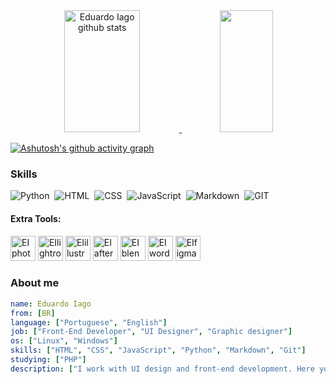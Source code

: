 
<div align="center">  
  <a href="https://github.com/Eduardoiago">
  <img width="49%" height="195px" src="https://github-readme-stats.vercel.app/api?username=Eduardoiago&show_icons=true&count_private=true&hide_border=true&title_color=cdc4bb&icon_color=1fbd13&text_color=cdc4bb&bg_color=0d1117" alt="Eduardo Iago github stats" /> 
  <img width="41%" height="195px" src="https://github-readme-stats.vercel.app/api/top-langs/?username=Eduardoiago&layout=compact&hide_border=true&title_color=cdc4bb&text_color=cdc4bb&bg_color=0d1117" />
</div>

[![Ashutosh's github activity graph](https://github-readme-activity-graph.vercel.app/graph?username=Eduardoiago&bg_color=0d1117&color=cdc4bb&line=1fbd13&point=cdc4bb&area=true&hide_border=true)](https://github.com/ashutosh00710/github-readme-activity-graph)

### Skills

![Python](https://img.shields.io/badge/Python-14354C?style=for-the-badge&logo=python&logoColor=white)&nbsp;
![HTML](https://img.shields.io/badge/HTML5-E34F26?style=for-the-badge&logo=html5&logoColor=white)&nbsp;
![CSS](https://img.shields.io/badge/CSS3-1572B6?style=for-the-badge&logo=css3&logoColor=white)&nbsp;
![JavaScript](https://img.shields.io/badge/javascript-%23323330.svg?style=for-the-badge&logo=javascript&logoColor=%23F7DF1E)&nbsp;
![Markdown](https://img.shields.io/badge/markdown-%23000000.svg?style=for-the-badge&logo=markdown&logoColor=white)&nbsp;
![GIT](https://img.shields.io/badge/Git-fc6d26?style=for-the-badge&logo=git&logoColor=white)&nbsp;

<div style="display: inline_block">
  <h4>Extra Tools:</h4>
  <img aling="center" alt="EIphotoshop" height="40" width="40" src="https://cdn.jsdelivr.net/gh/devicons/devicon@latest/icons/photoshop/photoshop-original.svg" />
  <img aling="center" alt="EIlightroom" height="40" width="40" src="https://upload.wikimedia.org/wikipedia/commons/b/b6/Adobe_Photoshop_Lightroom_CC_logo.svg" />
  <img aling="center" alt="EIillustrator" height="40" width="40" src="https://upload.wikimedia.org/wikipedia/commons/f/fb/Adobe_Illustrator_CC_icon.svg" />
  <img aling="center" alt="EIaftereffects" height="40" width="40" src="https://cdn.jsdelivr.net/gh/devicons/devicon@latest/icons/aftereffects/aftereffects-original.svg" />
  <img aling="center" alt="EIblender" height="40" width="40" src="https://cdn.icon-icons.com/icons2/3053/PNG/512/blender_alt_macos_bigsur_icon_189483.png" />
  <img aling="center" alt="EIwordpress" height="40" width="40" src="https://www.svgrepo.com/show/217790/wordpress.svg" />
  <img aling="center" alt="EIfigma" height="40" width="40" src="https://cdn.jsdelivr.net/gh/devicons/devicon@latest/icons/figma/figma-original.svg" />
</div>

### About me

``` yaml
name: Eduardo Iago
from: [BR]
language: ["Portuguese", "English"]
job: ["Front-End Developer", "UI Designer", "Graphic designer"]
os: ["Linux", "Windows"]
skills: ["HTML", "CSS", "JavaScript", "Python", "Markdown", "Git"]
studying: ["PHP"]
description: ["I work with UI design and front-end development. Here you'll find design projects, front-end development and some back-end studies."]
```
